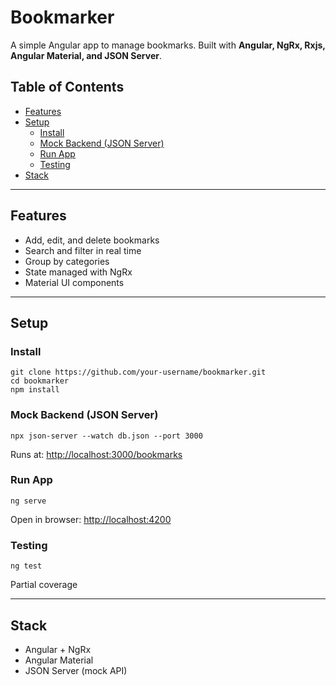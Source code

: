 # Bookmarker

A simple Angular app to manage bookmarks. Built with **Angular, NgRx, Rxjs, Angular Material, and JSON Server**.

## Table of Contents
- [Features](#features)
- [Setup](#setup)
  - [Install](#install)
  - [Mock Backend (JSON Server)](#mock-backend-json-server)
  - [Run App](#run-app)
  - [Testing](#testing)
- [Stack](#stack)

---

## Features
- Add, edit, and delete bookmarks
- Search and filter in real time
- Group by categories
- State managed with NgRx
- Material UI components

---

## Setup

### Install
```
git clone https://github.com/your-username/bookmarker.git
cd bookmarker
npm install
```

### Mock Backend (JSON Server)
```
npx json-server --watch db.json --port 3000
```

Runs at: [http://localhost:3000/bookmarks](http://localhost:3000/bookmarks)

### Run App
```
ng serve
```

Open in browser: [http://localhost:4200](http://localhost:4200)
### Testing
```
ng test
```

Partial coverage

---

## Stack
- Angular + NgRx
- Angular Material
- JSON Server (mock API)


